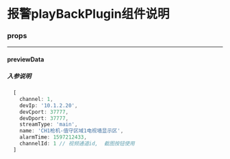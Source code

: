 # 报警playBackPlugin组件说明
### props
---
#### previewData
##### 入参说明
  ```javascript
    [
      channel: 1,
      devIp: '10.1.2.20',
      devCport: 37777,
      devDport: 37777,
      streamType: 'main',
      name: 'CH1枪机-值守区域1电视墙显示区',
      alarmTime: 1597212433,
      channelId: 1 // 视频通道id,  截图按钮使用
    ]
  ```